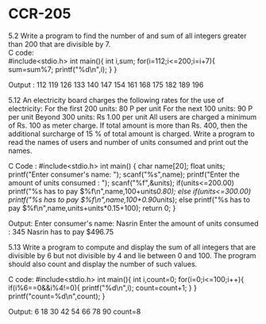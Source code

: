 # CCR-205

5.2  Write a program to find the number of and sum of all integers greater than 200 that are divisible by 7.       
C code:  
 #include<stdio.h>
int main(){
    int i,sum;
  	for(i=112;i<=200;i=i+7){
    sum=sum%7;
    printf("%d\n",i);
}
}

Output :
112
119
126
133
140
147
154
161
168
175
182
189
196	


5.12    An electricity board charges the following rates for the  use of electricity:
For the first 200 units: 80 P per unit
For the next 100 units: 90 P per unit
Beyond 300 units: Rs 1.00 per unit
All users are charged a minimum of Rs. 100 as meter charge. If total amount is more than Rs. 400, then the additional surcharge of 15 % of total amount is charged. Write a program to read the names of users and number of units consumed and print out the names.


C Code :
#include<stdio.h>
int main() {
    char name[20];
    float units;
    printf("Enter consumer's name: ");
    scanf("%s",name);
    printf("Enter the amount of units consumed : ");
    scanf("%f",&units);
    if(units<=200.00)
    printf("%s has to pay $%f\n",name,100+units*0.80);
    else if(units<=300.00)
    printf("%s has to pay $%f\n",name,100+0.90*units);
    else
    printf("%s has to pay $%f\n",name,units+units*0.15+100);
    return 0;
 }
 
Output:
Enter consumer's name: Nasrin
Enter the amount of units consumed : 345
Nasrin has to pay $496.75



 5.13 Write a program to compute and display the sum of all integers that are divisible by 6 but not divisible by 4 and lie between 0 and 100. The program should also count and display the number of such values.

 
C code:
#include<stdio.h>
int main(){
    int i,count=0;
    for(i=0;i<=100;i++){
    if(i%6==0&&i%4!=0){
    printf("%d\n",i);
    count=count+1;
    }
    }
    printf("count=%d\n",count);
}


Output:
6
18
30
42
54
66
78
90
count=8

